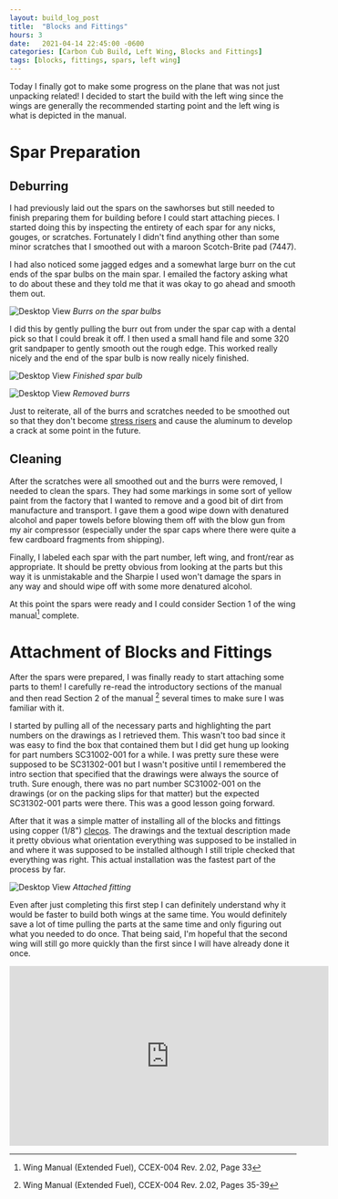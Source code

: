 ```yaml
---
layout: build_log_post
title:  "Blocks and Fittings"
hours: 3
date:   2021-04-14 22:45:00 -0600
categories: [Carbon Cub Build, Left Wing, Blocks and Fittings]
tags: [blocks, fittings, spars, left wing]
---
```

Today I finally got to make some progress on the plane that was not just unpacking related! I decided to start the build with the left wing since the wings are generally the recommended starting point and the left wing is what is depicted in the manual.

# Spar Preparation

## Deburring

I had previously laid out the spars on the sawhorses but still needed to finish preparing them for building before I could start attaching pieces. I started doing this by inspecting the entirety of each spar for any nicks, gouges, or scratches. Fortunately I didn't find anything other than some minor scratches that I smoothed out with a maroon Scotch-Brite pad (7447).

I had also noticed some jagged edges and a somewhat large burr on the cut ends of the spar bulbs on the main spar. I emailed the factory asking what to do about these and they told me that it was okay to go ahead and smooth them out.

![Desktop View](/assets/img/posts/2021-04-14-left-blocks-and-fittings/spar_bulb_before.png)
_Burrs on the spar bulbs_

I did this by gently pulling the burr out from under the spar cap with a dental pick so that I could break it off. I then used a small hand file and some 320 grit sandpaper to gently smooth out the rough edge. This worked really nicely and the end of the spar bulb is now really nicely finished.

![Desktop View](/assets/img/posts/2021-04-14-left-blocks-and-fittings/finished_spar_bulb.png)
_Finished spar bulb_

![Desktop View](/assets/img/posts/2021-04-14-left-blocks-and-fittings/removed_burrs.png)
_Removed burrs_

Just to reiterate, all of the burrs and scratches needed to be smoothed out so that they don't become [stress risers](https://en.wikipedia.org/wiki/Stress_concentration) and cause the aluminum to develop a crack at some point in the future.

## Cleaning

After the scratches were all smoothed out and the burrs were removed, I needed to clean the spars. They had some markings in some sort of yellow paint from the factory that I wanted to remove and a good bit of dirt from manufacture and transport. I gave them a good wipe down with denatured alcohol and paper towels before blowing them off with the blow gun from my air compressor (especially under the spar caps where there were quite a few cardboard fragments from shipping).

Finally, I labeled each spar with the part number, left wing, and front/rear as appropriate. It should be pretty obvious from looking at the parts but this way it is unmistakable and the Sharpie I used won't damage the spars in any way and should wipe off with some more denatured alcohol.

At this point the spars were ready and I could consider Section 1 of the wing manual[^section-1-ref] complete.

# Attachment of Blocks and Fittings

After the spars were prepared, I was finally ready to start attaching some parts to them! I carefully re-read the introductory sections of the manual and then read Section 2 of the manual [^section-2-ref] several times to make sure I was familiar with it.

I started by pulling all of the necessary parts and highlighting the part numbers on the drawings as I retrieved them. This wasn't too bad since it was easy to find the box that contained them but I did get hung up looking for part numbers SC31002-001 for a while. I was pretty sure these were supposed to be SC31302-001 but I wasn't positive until I remembered the intro section that specified that the drawings were always the source of truth. Sure enough, there was no part number SC31002-001 on the drawings (or on the packing slips for that matter) but the expected SC31302-001 parts were there. This was a good lesson going forward.

After that it was a simple matter of installing all of the blocks and fittings using copper (1/8") [clecos](https://en.wikipedia.org/wiki/Cleco_(fastener)). The drawings and the textual description made it pretty obvious what orientation everything was supposed to be installed in and where it was supposed to be installed although I still triple checked that everything was right. This actual installation was the fastest part of the process by far.

![Desktop View](/assets/img/posts/2021-04-14-left-blocks-and-fittings/attached_fitting.png)
_Attached fitting_

Even after just completing this first step I can definitely understand why it would be faster to build both wings at the same time. You would definitely save a lot of time pulling the parts at the same time and only figuring out what you needed to do once. That being said, I'm hopeful that the second wing will still go more quickly than the first since I will have already done it once.

<iframe width="560" height="315" src="https://www.youtube.com/embed/opm75pq-Uh8" title="YouTube video player" frameborder="0" allow="accelerometer; autoplay; clipboard-write; encrypted-media; gyroscope; picture-in-picture" allowfullscreen></iframe>

[^section-1-ref]: Wing Manual (Extended Fuel), CCEX-004 Rev. 2.02, Page 33
[^section-2-ref]: Wing Manual (Extended Fuel), CCEX-004 Rev. 2.02, Pages 35-39